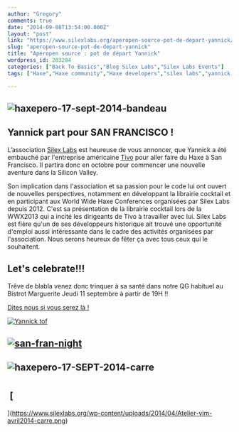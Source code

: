```yaml
---
author: "Gregory"
comments: true
date: "2014-09-08T13:54:00.000Z"
layout: "post"
link: "https://www.silexlabs.org/aperopen-source-pot-de-depart-yannick/"
slug: "aperopen-source-pot-de-depart-yannick"
title: "Apéropen source : pot de départ Yannick"
wordpress_id: 203284
categories: ["Back To Basics","Blog Silex Labs","Silex Labs Events"]
tags: ["Haxe","Haxe community","Haxe developers","silex labs","yannick dominguez"]

---
```

## ![haxepero-17-sept-2014-bandeau](https://www.silexlabs.org/wp-content/uploads/2014/09/haxepero-17-sept-2014-bandeau.png)




## Yannick part pour SAN FRANCISCO !


L’association [Silex Labs](https://www.silexlabs.org/) est heureuse de vous annoncer, que Yannick a été embauché par l'entreprise américaine [Tivo](http://www.tivo.com/) pour aller faire du Haxe à San Francisco. Il partira donc en octobre pour commencer une nouvelle aventure dans la Silicon Valley.

Son implication dans l'association et sa passion pour le code lui ont ouvert de nouvelles perspectives, notamment en développant la librairie cocktail et en participant aux World Wide Haxe Conferences organisées par Silex Labs depuis 2012. C'est sa présentation de la librairie cocktail lors de la WWX2013 qui a incité les dirigeants de Tivo à travailler avec lui. Silex Labs est fière qu'un de ses développeurs historique ait trouvé une opportunité d'emploi aussi intéressante dans le cadre des activités organisées par l'association. Nous serons heureux de fêter ça avec tous ceux qui le souhaitent.


## Let's celebrate!!!


Trêve de blabla venez donc trinquer à sa santé dans notre QG habituel au Bistrot Marguerite Jeudi 11 septembre à partir de 19H !!

[Dites nous si vous serez là !](https://plus.google.com/events/c4f92o7dgsufsuvco9p2bo65kv0?authkey=CIqkouui6qOWXQ)



[![Yannick tof](https://www.silexlabs.org/wp-content/uploads/2014/07/Yannick-tof.png)](https://www.silexlabs.org/wp-content/uploads/2014/07/Yannick-tof.png)


## [![san-fran-night](https://www.silexlabs.org/wp-content/uploads/2014/08/san-fran-night.jpg)](https://www.silexlabs.org/wp-content/uploads/2014/08/san-fran-night.jpg)




## ![haxepero-17-SEPT-2014-carre](https://www.silexlabs.org/wp-content/uploads/2014/09/haxepero-17-SEPT-2014-carre.png)




##




#




###







##  [
](https://www.silexlabs.org/wp-content/uploads/2014/04/Atelier-vim-avril2014-carre.png)





